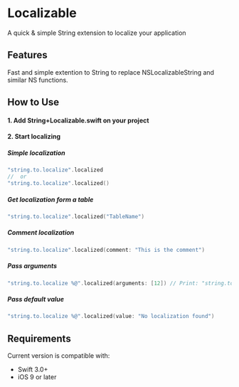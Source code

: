 # Localizable
A quick & simple String extension to localize your application

## Features
Fast and simple extention to String to replace NSLocalizableString and similar NS functions.

## How to Use

#### 1. Add String+Localizable.swift on your project
#### 2. Start localizing

##### Simple localization

```swift
"string.to.localize".localized
//  or
"string.to.localize".localized()
```

##### Get localization form a table

```swift
"string.to.localize".localized("TableName")
```

##### Comment localization

```swift
"string.to.localize".localized(comment: "This is the comment")
```

##### Pass arguments

```swift
"string.to.localize %@".localized(arguments: [12]) // Print: "string.to.localize 12"
```

##### Pass default value

```swift
"string.to.localize %@".localized(value: "No localization found")
```

## Requirements

Current version is compatible with:

* Swift 3.0+
* iOS 9 or later
